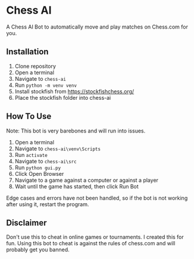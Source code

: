 # Chess AI

A Chess AI Bot to automatically move and play matches on Chess.com for you.

## Installation
1. Clone repository
2. Open a terminal
3. Navigate to ```chess-ai```
4. Run ```python -m venv venv```
5. Install stockfish from https://stockfishchess.org/
6. Place the stockfish folder into chess-ai

## How To Use
Note: This bot is very barebones and will run into issues.
1. Open a terminal
2. Navigate to ```chess-ai\venv\Scripts```
3. Run ```activate```
4. Navigate to ```chess-ai\src```
5. Run ```python gui.py```
6. Click Open Browser
7. Navigate to a game against a computer or against a player
8. Wait until the game has started, then click Run Bot

Edge cases and errors have not been handled, so if the bot is not working after using it, restart the program.

## Disclaimer

Don't use this to cheat in online games or tournaments. I created this for fun. Using this bot to cheat is against the rules of chess.com and will probably get you banned.
